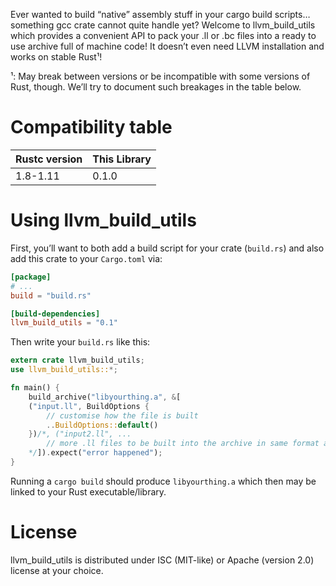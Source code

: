 Ever wanted to build “native” assembly stuff in your cargo build scripts… something gcc crate
cannot quite handle yet?  Welcome to llvm_build_utils which provides a convenient API to pack your
.ll or .bc files into a ready to use archive full of machine code! It doesn’t even need LLVM
installation and works on stable Rust¹!

¹: May break between versions or be incompatible with some versions of Rust, though. We’ll try to
document such breakages in the table below.

# Compatibility table

| Rustc version | This Library  |
| ------------- | ------------- |
| 1.8-1.11      | 0.1.0         |

# Using llvm_build_utils

First, you’ll want to both add a build script for your crate (`build.rs`) and also add this crate
to your `Cargo.toml` via:

```toml
[package]
# ...
build = "build.rs"

[build-dependencies]
llvm_build_utils = "0.1"
```

Then write your `build.rs` like this:

```rust
extern crate llvm_build_utils;
use llvm_build_utils::*;

fn main() {
    build_archive("libyourthing.a", &[
    ("input.ll", BuildOptions {
        // customise how the file is built
        ..BuildOptions::default()
    })/*, ("input2.ll", ...
        // more .ll files to be built into the archive in same format as first one
    */]).expect("error happened");
}
```

Running a `cargo build` should produce `libyourthing.a` which then may be linked to your Rust
executable/library.

# License

llvm_build_utils is distributed under ISC (MIT-like) or Apache (version 2.0) license at your
choice.

